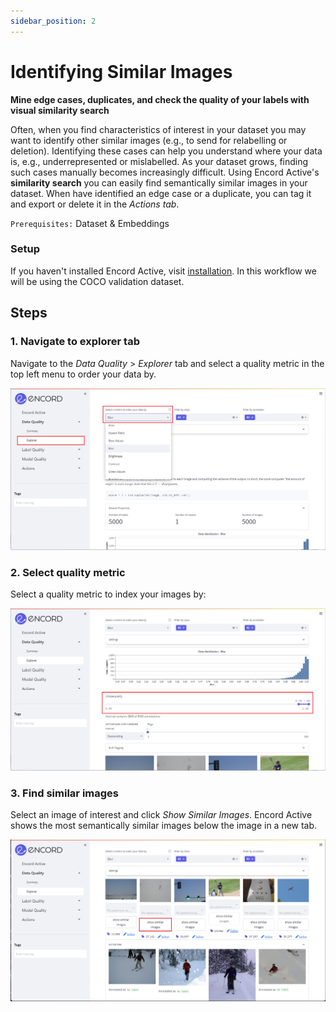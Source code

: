 ```yaml
---
sidebar_position: 2
---
```


# Identifying Similar Images

**Mine edge cases, duplicates, and check the quality of your labels with visual similarity search**

Often, when you find characteristics of interest in your dataset you may want to identify other similar images (e.g., to send for relabelling or deletion).
Identifying these cases can help you understand where your data is, e.g., underrepresented or mislabelled.
As your dataset grows, finding such cases manually becomes increasingly difficult. Using Encord Active's **similarity search** you can easily find semantically similar images in your dataset.
When have identified an edge case or a duplicate, you can tag it and export or delete it in the _Actions tab_.

`Prerequisites:` Dataset & Embeddings

### Setup

If you haven't installed Encord Active, visit [installation](../../installation). In this workflow we will be using the COCO validation dataset.

## Steps

### 1. Navigate to explorer tab

Navigate to the _Data Quality_ > _Explorer_ tab and select a quality metric in the top left menu to order your data by.

![data-quality-similar-images.png](../../images/data-quality-similar-images.png)

### 2. Select quality metric

Select a quality metric to index your images by:

![data-quality-similar-images-quality.png](../../images/data-quality-similar-images-quality.png)

### 3. Find similar images

Select an image of interest and click _Show Similar Images_. Encord Active shows the most semantically similar images below the image in a new tab.

![data-quality-similar-images-search.png](../../images/data-quality-similar-images-search.png)

